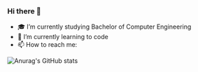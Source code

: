 ### Hi there 👋



- 🎓 I’m currently studying Bachelor of Computer Engineering
- 🌱 I’m currently learning to code
- 📫 How to reach me:


![Anurag's GitHub stats](https://github-readme-stats.vercel.app/api?username=SanjishMaharjan&show_icons=true&theme=radical)


